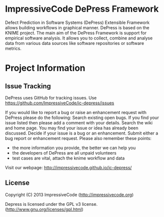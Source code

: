 ImpressiveCode DePress Framework
===================
Defect Prediction in Software Systems (DePress) Extensible Framework  allows building workflows in graphical manner. DePress is based on the KNIME project. The main aim of the DePress Framework is support for empirical software analysis. It allows you to collect, combine and analyse data from various data sources like software repositories or software metrics.

# Project Information

## Issue Tracking
DePress uses GitHub for tracking issues. Use https://github.com/ImpressiveCode/ic-depress/issues

If you would like to report a bug or raise an enhancement request with DePress please do the following:
Search existing open bugs. If you find your issue listed then please add a comment with your details.
Search the wiki and home page. You may find your issue or idea has already been discussed.
Decide if your issue is a bug or an enhancement.
Submit either a bug report or enhancement request.
Please also remember these points:
 - the more information you provide, the better we can help you
 - the developers of DePress are all unpaid volunteers
 - test cases are vital, attach the knime workflow and data


Visit our webpage: http://impressivecode.github.io/ic-depress/

## License
Copyright (C) 2013 ImpressiveCode (http://impressivecode.org)

Depress is licensed under the GPL v3 license. (http://www.gnu.org/licenses/gpl.html)
